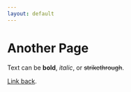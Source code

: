 ```yaml
---
layout: default
---
```

# Another Page

Text can be **bold**, _italic_, or ~~strikethrough~~.

[Link back](./).
